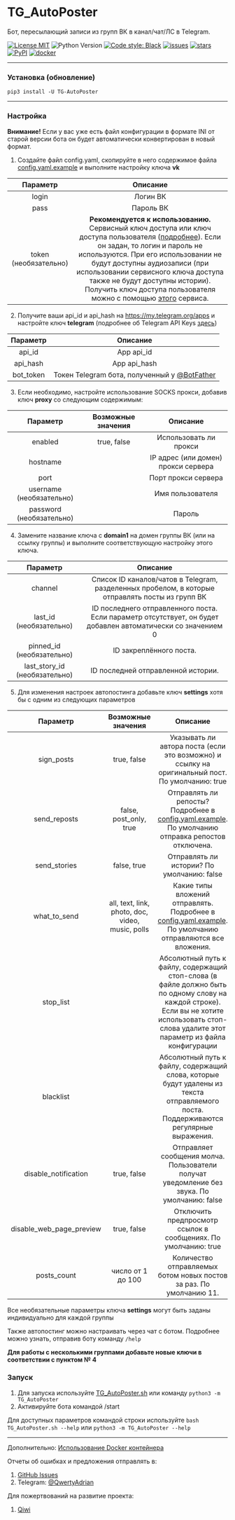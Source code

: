 TG_AutoPoster 
=============
Бот, пересылающий записи из групп ВК в канал/чат/ЛС в Telegram.

[![License MIT](https://img.shields.io/github/license/qwertyadrian/TG_AutoPoster.svg)](/LICENCE.md) 
![Python Version](https://img.shields.io/pypi/pyversions/tg_autoposter) 
[![Code style: Black](https://img.shields.io/badge/code%20style-black-000000.svg)](https://github.com/psf/black)
[![issues](https://img.shields.io/github/issues/qwertyadrian/TG_AutoPoster.svg)](https://github.com/qwertyadrian/TG_AutoPoster/issues) 
[![stars](https://img.shields.io/github/stars/qwertyadrian/TG_AutoPoster.svg)](https://github.com/qwertyadrian/TG_AutoPoster/stargazers)
[![PyPI](https://img.shields.io/pypi/v/TG-AutoPoster)](https://pypi.org/project/TG-AutoPoster/)
[![docker](https://img.shields.io/badge/docker%20image-tg__autoposter-FF9900)](https://hub.docker.com/r/qwertyadrian/tg_autoposter)
***
### Установка (обновление)
```shell script
pip3 install -U TG-AutoPoster
```
***
### Настройка
**Внимание!** Если у вас уже есть файл конфигурации в формате INI от старой версии бота он будет автоматически конвертирован в новый формат.
1. Создайте файл config.yaml, скопируйте в него содержимое файла [config.yaml.example](/config.yaml.example) и выполните настройку ключа **vk**

|                 Параметр                 |                                                                                                                                                                                                          Описание                                                                                                                                                                                                          |
|:----------------------------------------:|:--------------------------------------------------------------------------------------------------------------------------------------------------------------------------------------------------------------------------------------------------------------------------------------------------------------------------------------------------------------------------------------------------------------------------:|
|                  login                   |                                                                                                                                                                                                          Логин ВК                                                                                                                                                                                                          |
|                   pass                   |                                                                                                                                                                                                         Пароль ВК                                                                                                                                                                                                          |
|          token (необязательно)           | **Рекомендуется к использованию.** Cервисный ключ доступа или ключ доступа пользователя ([подробнее](https://vk.com/dev/access_token)). Если он задан, то логин и пароль не используются. При его использовании не будут доступны аудиозаписи (при использовании сервисного ключа доступа также не будут доступны истории). Получить ключ доступа пользователя можно с помощью [этого](https://vkhost.github.io/) сервиса. | 

2. Получите ваши api_id и api_hash на https://my.telegram.org/apps и настройте ключ **telegram** (подробнее об Telegram API Keys [здесь](https://docs.pyrogram.org/intro/setup#api-keys))

| Параметр  |                                Описание                                |
|:---------:|:----------------------------------------------------------------------:|
|  api_id   |                               App api_id                               |
| api_hash  |                              App api_hash                              |
| bot_token | Токен Telegram бота, полученный у [@BotFather](https://t.me/BotFather) |

3. Если необходимо, настройте использование SOCKS прокси, добавив ключ **proxy** со следующим содержимым:

|         Параметр         | Возможные значения |                Описание                |
|:------------------------:|:------------------:|:--------------------------------------:|
|         enabled          |    true, false     |         Использовать ли прокси         |
|         hostname         |                    |  IP адрес (или домен) прокси сервера   |
|           port           |                    |          Порт прокси сервера           |
| username (необязательно) |                    |            Имя пользователя            |
| password (необязательно) |                    |                 Пароль                 |

4. Замените название ключа с **domain1** на домен группы ВК (или на ссылку группы) и выполните соответствующую настройку этого ключа.

|           Параметр            |                                                   Описание                                                   |
|:-----------------------------:|:------------------------------------------------------------------------------------------------------------:|
|            channel            |       Список ID каналов/чатов в Telegram, разделенных пробелом, в которые отправлять посты из групп ВК       |
|    last_id (необязательно)    | ID последнего отправленного поста. Если параметр отсутствует, он будет добавлен автоматически со значением 0 |
|   pinned_id (необязательно)   |                                           ID закреплённого поста.                                            |
| last_story_id (необязательно) |                                      ID последней отправленной истории.                                      |


5. Для изменения настроек автопостинга добавьте ключ **settings** хотя бы с одним из следующих параметров

|          Параметр          |                Возможные значения                |                                                                                           Описание                                                                                           |
|:--------------------------:|:------------------------------------------------:|:--------------------------------------------------------------------------------------------------------------------------------------------------------------------------------------------:|
|         sign_posts         |                   true, false                    |                                               Указывать ли автора поста (если это возможно) и ссылку на оригинальный пост. По умолчанию: true                                                |
|        send_reposts        |              false, post_only, true              |                                  Отправлять ли репосты? Подробнее в [config.yaml.example](/config.yaml.example). По умолчанию отправка репостов отключена.                                   |
|        send_stories        |                   false, true                    |                                                                          Отправлять ли истории? По умолчанию: false                                                                          |
|        what_to_send        | all, text, link, photo, doc, video, music, polls |                               Какие типы вложений отправлять. Подробнее в [config.yaml.example](/config.yaml.example). По умолчанию отправляются все вложения.                               |
|         stop_list          |                                                  | Абсолютный путь к файлу, содержащий стоп-слова (в файле должно быть по одному слову на каждой строке). Если вы не хотите использовать стоп-слова удалите этот параметр из файла конфигурации |
|         blacklist          |                                                  |                             Абсолютный путь к файлу, содержащий слова, которые будут удалены из текста отправляемого поста. Поддерживаются регулярные выражения.                             |
|    disable_notification    |                   true, false                    |                                                 Отправляет сообщения молча. Пользователи получат уведомление без звука. По умолчанию: false                                                  |
|  disable_web_page_preview  |                   true, false                    |                                                                Отключить предпросмотр ссылок в сообщениях. По умолчанию: true                                                                |
|        posts_count         |                число от 1 до 100                 |                                                             Количество отправляемых ботом новых постов за раз. По умолчанию 11.                                                              |

Все необязательные параметры ключа **settings** могут быть заданы индивидуально для каждой группы

Также автопостинг можно настраивать через чат с ботом. Подробнее можно узнать, отправив боту команду `/help`

**Для работы с несколькими группами добавьте новые ключи в соответствии с пунктом № 4**                                                                                                                                                                                                                                                                              
### Запуск                                                                                                                                                                                                                                                                                                                                                            
1. Для запуска используйте [TG_AutoPoster.sh](/TG_AutoPoster.sh) или команду `python3 -m TG_AutoPoster`     
2. Активируйте бота командой /start

Для доступных параметров командой строки используйте `bash TG_AutoPoster.sh --help` или `python3 -m TG_AutoPoster --help`
***
Дополнительно:
[Использование Docker контейнера](/Docker.md)

Отчеты об ошибках и предложения отправлять в:
1. [GitHub Issues](https://github.com/qwertyadrian/TG_AutoPoster/issues/new/choose)
2. Telegram: [@QwertyAdrian](https://t.me/QwertyAdrian)

Для пожертвований на развитие проекта:
1. [Qiwi](https://qiwi.com/n/QWERTYADRIAN)
